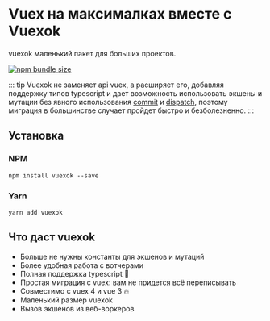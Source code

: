 # Vuex на максималках вместе с Vuexok

vuexok маленький пакет для больших проектов. 

[![npm bundle size](https://img.shields.io/bundlephobia/minzip/vuexok?color=%233eaf7c&style=for-the-badge&logo=appveyor)](https://bundlephobia.com/result?p=vuexok)

::: tip
Vuexok не заменяет api vuex, а расширяет его, добавляя поддержку типов typescript и дает возможность использовать экшены и мутации без явного использования [commit](https://vuex.vuejs.org/guide/mutations.html) и [dispatch](https://vuex.vuejs.org/guide/actions.html#dispatching-actions), поэтому миграция в большинстве случает пройдет быстро и безболезненно.
:::

## Установка
### NPM
```
npm install vuexok --save
```

### Yarn
```
yarn add vuexok
```

## Что даст vuexok
- Больше не нужны константы для экшенов и мутаций
- Более удобная работа с вотчерами
- Полная поддержка typescript :tada:
- Простая миграция с vuex: вам не придется всё переписывать
- Совместимо с vuex 4 и vue 3 :fire:
- Маленький размер vuexok
- Вызов экшенов из веб-воркеров

